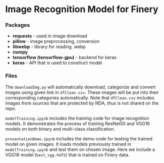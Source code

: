 # Image Recognition Model for Finery

### Packages

- **requests** - used in image download
- **pillow** - image preprocessing, conversion
- **libwebp** - library for reading .webp
- **numpy** 
- **tensorflow (tensorflow-gpu)** - backend for keras
- **keras** - API that is used to construct model

### Files

The `downloadImg.py` will automatically download, categorize and convert images using given link in `dfClean.csv`. These images will be put into their corresponding categories automatically. Note that `dfClean.csv` includes images from sources that are protected by NDA, thus is not shared on the repo.

`modelTraining.ipynb` includes the training code for image recognition models. It demonstrates the process of training ResNet50 and VGG16 models on both binary and multi-class classification. 

`presentationDemo.ipynb` includes the demo code for testing the trained model on given images. It loads models previously trained in `modelTraining.ipynb` and test them on chosen image. Here we include a VGG16 model (`best_vgg.hdf5`) that is trained on Finery data.